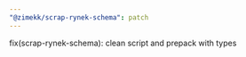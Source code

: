 ```yaml
---
"@zimekk/scrap-rynek-schema": patch
---
```


fix(scrap-rynek-schema): clean script and prepack with types

